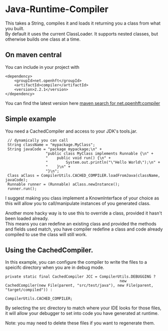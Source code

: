 Java-Runtime-Compiler
=====================

This takes a String, compiles it and loads it returning you a class from what you built.  
By default it uses the current ClassLoader.  It supports nested classes, but otherwise builds one class at a time.

## On maven central

You can include in your project with

    <dependency>
        <groupId>net.openhft</groupId>
        <artifactId>compiler</artifactId>
        <version>2.2.1</version>
    </dependency>
    
You can find the latest version here [maven search for net.openhft:compiler](http://search.maven.org/#browse%7C842970587)

## Simple example

You need a CachedCompiler and access to your JDK's tools.jar.

     // dynamically you can call
     String className = "mypackage.MyClass";
     String javaCode = "package mypackage;\n" +
                      "public class MyClass implements Runnable {\n" +
                      "    public void run() {\n" +
                      "        System.out.println("\"Hello World\");\n" +
                      "    }\n" +
                      "}\n";
     Class aClass = CompilerUtils.CACHED_COMPILER.loadFromJava(className, javaCode);
     Runnable runner = (Runnable) aClass.newInstance();
     runner.run();
     
I suggest making you class implement a KnownInterface of your choice as this will allow you to call/manipulate instances of you generated class.

Another more hacky way is to use this to override a class, provided it hasn't been loaded already.  
This means you can redefine an existing class and provided the methods and fields used match,
you have compiler redefine a class and code already compiled to use the class will still work.

## Using the CachedCompiler.

In this example, you can configure the compiler to write the files to a speicifc directory when you are in debug mode.
       
    private static final CachedCompiler JCC = CompilerUtils.DEBUGGING ?
                                                       new CachedCompiler(new File(parent, "src/test/java"), new File(parent, "target/compiled")) :
                                                       CompilerUtils.CACHED_COMPILER;
     
By selecting the src directory to match where your IDE looks for those files, it will allow your debugger to set into code you have generated at runtime.

Note: you may need to delete these files if you want to regenerate them.
